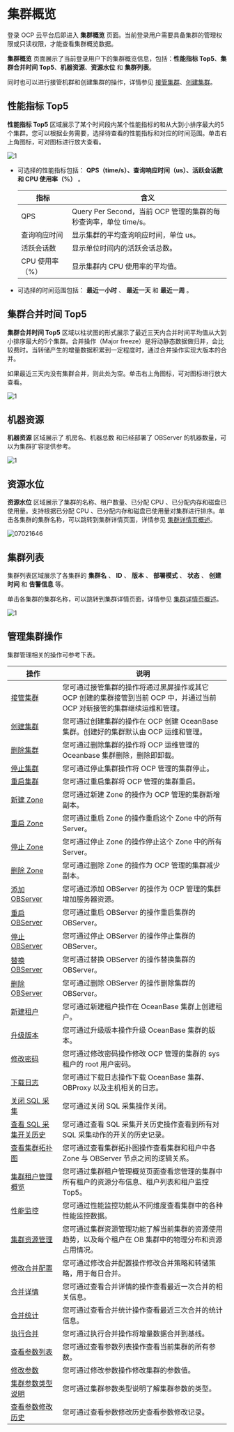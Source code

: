 # 集群概览

登录 OCP 云平台后即进入 **集群概览** 页面。当前登录用户需要具备集群的管理权限或只读权限，才能查看集群概览数据。

**集群概览** 页面展示了当前登录用户下的集群概览信息，包括：**性能指标 Top5**、**集群合并时间 Top5**、**机器资源**、**资源水位** 和 **集群列表**。

同时也可以进行接管机群和创建集群的操作，详情参见 [接管集群](../../4.manage-clusters/3.basic-operations/1.takeover-cluster.md)、[创建集群](../../4.manage-clusters/3.basic-operations/2.create-a-cluster.md)。

## 性能指标 Top5

**性能指标 Top5** 区域展示了某个时间段内某个性能指标的和从大到小排序最大的5个集群。您可以根据业务需要，选择待查看的性能指标和对应的时间范围。单击右上角图标，可对图标进行放大查看。

![1](https://help-static-aliyun-doc.aliyuncs.com/assets/img/zh-CN/2965260261/p264657.png)

* 可选择的性能指标包括： **QPS（time/s）、查询响应时间（us）、活跃会话数 和 CPU 使用率（%）** 。

  |     指标     |                       含义                       |
  |------------|------------------------------------------------|
  | QPS        | Query Per Second，当前 OCP 管理的集群的每秒查询率，单位 time/s。 |
  | 查询响应时间     | 显示集群的平均查询响应时间，单位 us。                           |
  | 活跃会话数      | 显示单位时间内的活跃会话总数。                                |
  | CPU 使用率（%） | 显示集群内 CPU 使用率的平均值。                             |

* 可选择的时间范围包括： **最近一小时** 、 **最近一天** 和 **最近一周** 。

## 集群合并时间 Top5

**集群合并时间 Top5** 区域以柱状图的形式展示了最近三天内合并时间平均值从大到小排序最大的5个集群。合并操作（Major freeze）是将动静态数据做归并，会比较费时。当转储产生的增量数据积累到一定程度时，通过合并操作实现大版本的合并。

如果最近三天内没有集群合并，则此处为空。单击右上角图标，可对图标进行放大查看。

![1](https://help-static-aliyun-doc.aliyuncs.com/assets/img/zh-CN/2965260261/p264757.png)

## 机器资源

**机器资源** 区域展示了 机房名、机器总数 和已经部署了 OBServer 的机器数量，可以为集群扩容提供参考。

![1](https://help-static-aliyun-doc.aliyuncs.com/assets/img/zh-CN/2965260261/p264760.png)

## 资源水位

**资源水位** 区域展示了集群的名称、租户数量、已分配 CPU 、已分配内存和磁盘已使用量。支持根据已分配 CPU 、已分配内存和磁盘已使用量对集群进行排序。单击各集群的集群名称，可以跳转到集群详情页面，详情参见 [集群详情页概述](3.cluster-overview.md)。

![07021646](https://help-static-aliyun-doc.aliyuncs.com/assets/img/zh-CN/6765745261/p291083.png)

## 集群列表

集群列表区域展示了各集群的 **集群名** 、 **ID** 、 **版本** 、 **部署模式** 、 **状态** 、 **创建时间** 和 **告警信息** 等。

单击各集群的集群名称，可以跳转到集群详情页面，详情参见 [集群详情页概述](3.cluster-overview.md)。

![1](https://help-static-aliyun-doc.aliyuncs.com/assets/img/zh-CN/2965260261/p264775.png)

## 管理集群操作

集群管理相关的操作可参考下表。

|                              操作                              |                                  说明                                  |
|--------------------------------------------------------------|----------------------------------------------------------------------|
| [接管集群](../../4.manage-clusters/3.basic-operations/1.takeover-cluster.md)          | 您可通过接管集群的操作将通过黑屏操作或其它 OCP 创建的集群接管到当前 OCP 中，并通过当前 OCP 对新接管的集群继续运维和管理。 |
| [创建集群](../../4.manage-clusters/3.basic-operations/2.create-a-cluster.md)          | 您可通过创建集群的操作在 OCP 创建 OceanBase 集群。创建好的集群默认由 OCP 运维和管理。                |
| [删除集群](../../4.manage-clusters/3.basic-operations/3.delete-a-cluster.md)          | 您可通过删除集群的操作将 OCP 运维管理的 Oceanbase 集群删除，删除即卸载。                         |
| [停止集群](../../4.manage-clusters/3.basic-operations/4.userguide-stop-a-cluster.md)          | 您可通过停止集群操作将 OCP 管理的集群停止。                                             |
| [重启集群](../../4.manage-clusters/3.basic-operations/6.restart-a-cluster.md)          | 您可通过重启集群将 OCP 管理的集群重启。                                               |
| [新建 Zone](../../4.manage-clusters/3.basic-operations/7.manage-cluster-zones/1.userguide-create-zone.md)       | 您可通过新建 Zone 的操作为 OCP 管理的集群新增副本。                                      |
| [重启 Zone](../../4.manage-clusters/3.basic-operations/7.manage-cluster-zones/3.userguide-restart-zone.md)       | 您可通过重启 Zone 的操作重启这个 Zone 中的所有 Server。                                |
| [停止 Zone](../../4.manage-clusters/3.basic-operations/7.manage-cluster-zones/5.userguide-stop-zone.md)       | 您可通过停止 Zone 的操作停止这个 Zone 中的所有 Server。                                |
| [删除 Zone](../../4.manage-clusters/3.basic-operations/7.manage-cluster-zones/7.userguide-delete-a-zone.md)       | 您可通过删除 Zone 的操作为 OCP 管理的集群减少副本。                                      |
| [添加 OBServer](../../4.manage-clusters/3.basic-operations/8.manage-the-observer-cluster/1.cluster-add-observer.md)   | 您可通过添加 OBServer 的操作为 OCP 管理的集群增加服务器资源。                               |
| [重启 OBServer](../../4.manage-clusters/3.basic-operations/8.manage-the-observer-cluster/3.cluster-restart-observer.md)   | 您可通过重启 OBServer 的操作重启集群的 OBServer。                                   |
| [停止 OBServer](../../4.manage-clusters/3.basic-operations/8.manage-the-observer-cluster/5.cluster-stop-observer.md)   | 您可通过停止 OBServer 的操作停止集群的 OBServer。                                   |
| [替换 OBServer](../../4.manage-clusters/3.basic-operations/8.manage-the-observer-cluster/7.cluster-replace-observer.md)   | 您可通过替换 OBServer 的操作替换集群的 OBServer。                                   |
| [删除 OBServer](../../4.manage-clusters/3.basic-operations/8.manage-the-observer-cluster/9.cluster-delete-observer.md)   | 您可通过删除 OBServer 的操作删除集群的 OBServer。                                   |
| [新建租户](../../4.manage-clusters/3.basic-operations/9.cluster-create-a-tenant.md)          | 您可通过新建租户操作在 OceanBase 集群上创建租户。                                       |
| [升级版本](../../4.manage-clusters/3.basic-operations/11.userguide-upgrade-version.md)          | 您可通过升级版本操作升级 OceanBase 集群的版本。                                        |
| [修改密码](../../4.manage-clusters/3.basic-operations/13.userguide-change-password.md)          | 您可通过修改密码操作修改 OCP 管理的集群的 sys 租户的 root 用户密码。                           |
| [下载日志](../../4.manage-clusters/3.basic-operations/15.download-log.md)          | 您可通过下载日志操作下载 OceanBase 集群、OBProxy 以及主机相关的日志。                         |
| [关闭 SQL 采集](../../4.manage-clusters/3.basic-operations/16.cluster-disable-sql-collection.md)     | 您可通过关闭 SQL 采集操作关闭。                                                   |
| [查看 SQL 采集开关历史](../../4.manage-clusters/3.basic-operations/18.cluster-view-the-sql-collection-switch-history.md) | 您可通过查看 SQL 采集开关历史操作查看到所有对 SQL 采集动作的开关的历史记录。                          |
| [查看集群拓扑图](../../4.manage-clusters/4.userguide-view-the-cluster-topology.md)       | 您可通过查看集群拓扑图操作查看集群和租户中各 Zone 与 OBServer 节点之间的逻辑关系。                    |
| [集群租户管理概览](../../4.manage-clusters/6.userguide-cluster-tenant-management-overview.md)      | 您可通过集群租户管理概览页面查看您管理的集群中所有租户的资源分布信息、租户列表和租户监控 Top5。                   |
| [性能监控](../../4.manage-clusters/8.cluster-performance-monitoring.md)          | 您可通过性能监控功能从不同维度查看集群中的各种性能监控数据。                                       |
| [集群资源管理](../../4.manage-clusters/10.cluster-resource-management.md)        | 您可通过集群资源管理功能了解当前集群的资源使用趋势，以及每个租户在 OB 集群中的物理分布和资源占用情况。                |
| [修改合并配置](../../4.manage-clusters/12.merge-management/1.userguide-modify-a-merge-configuration.md)        | 您可通过修改合并配置操作修改合并策略和转储策略，用于每日合并。                                      |
| [合并详情](../../4.manage-clusters/12.merge-management/3.cluster-merge-details.md)          | 您可通过查看合并详情的操作查看最近一次合并的相关信息。                                          |
| [合并统计](../../4.manage-clusters/12.merge-management/5.cluster-merging-statistics.md)          | 您可通过查看合并统计操作查看最近三次合并的统计信息。                                           |
| [执行合并](../../4.manage-clusters/12.merge-management/7.cluster-perform-merge.md)          | 您可通过执行合并操作将增量数据合并到基线。                                                |
| [查看参数列表](../../4.manage-clusters/13.parameters/1.cluster-view-the-parameter-list.md)        | 您可通过查看参数列表操作查看当前集群的所有参数。                                             |
| [修改参数](../../4.manage-clusters/13.parameters/3.cluster-modify-parameters.md)          | 您可通过修改参数操作修改集群的参数值。                                                  |
| [集群参数类型说明](../../4.manage-clusters/13.parameters/5.cluster-parameter-type.md)      | 您可通过集群参数类型说明了解集群参数的类型。                                               |
| [查看参数修改历史](../../4.manage-clusters/13.parameters/6.cluster-view-parameter-modification-history.md)      | 您可通过查看参数修改历史查看参数修改记录。                                                |
